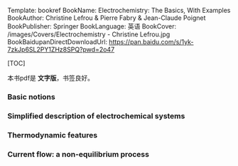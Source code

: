 Template: bookref
BookName: Electrochemistry: The Basics, With Examples
BookAuthor: Christine Lefrou & Pierre Fabry & Jean-Claude Poignet
BookPublisher: Springer
BookLanguage: 英语
BookCover: /images/Covers/Electrochemistry - Christine Lefrou.jpg
BookBaidupanDirectDownloadUrl: https://pan.baidu.com/s/1yk-7zkJp6SL2PY1ZHz8SPQ?pwd=2o47 

[TOC]

本书pdf是 **文字版**，书签良好。


### Basic notions

### Simplified description of electrochemical systems

### Thermodynamic features

### Current flow: a non-equilibrium process
